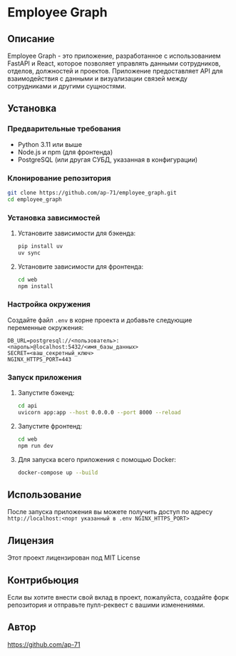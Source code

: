 # Employee Graph

## Описание
Employee Graph - это приложение, разработанное с использованием FastAPI и React, которое позволяет управлять данными сотрудников, отделов, должностей и проектов. Приложение предоставляет API для взаимодействия с данными и визуализации связей между сотрудниками и другими сущностями.

## Установка

### Предварительные требования
- Python 3.11 или выше
- Node.js и npm (для фронтенда)
- PostgreSQL (или другая СУБД, указанная в конфигурации)

### Клонирование репозитория
```bash
git clone https://github.com/ap-71/employee_graph.git
cd employee_graph
```

### Установка зависимостей
1. Установите зависимости для бэкенда:
   ```bash
   pip install uv
   uv sync
   ```

2. Установите зависимости для фронтенда:
   ```bash
   cd web
   npm install
   ```

### Настройка окружения
Создайте файл `.env` в корне проекта и добавьте следующие переменные окружения:
```
DB_URL=postgresql://<пользователь>:<пароль>@localhost:5432/<имя_базы_данных>
SECRET=<ваш_секретный_ключ>
NGINX_HTTPS_PORT=443
```

### Запуск приложения
1. Запустите бэкенд:
   ```bash
   cd api
   uvicorn app:app --host 0.0.0.0 --port 8000 --reload
   ```

2. Запустите фронтенд:
   ```bash
   cd web
   npm run dev
   ```

3. Для запуска всего приложения с помощью Docker:
   ```bash
   docker-compose up --build
   ```

## Использование
После запуска приложения вы можете получить доступ по адресу `http://localhost:<порт указанный в .env NGINX_HTTPS_PORT>`

## Лицензия
Этот проект лицензирован под MIT License

## Контрибьюция
Если вы хотите внести свой вклад в проект, пожалуйста, создайте форк репозитория и отправьте пулл-реквест с вашими изменениями.

## Автор
https://github.com/ap-71